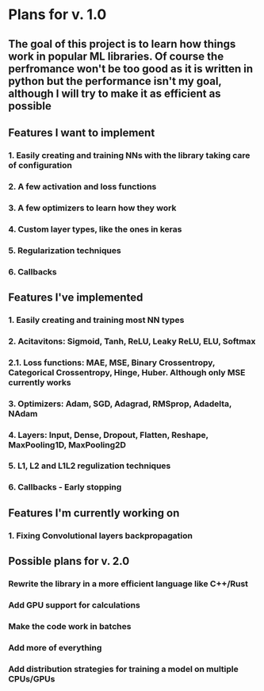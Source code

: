 # Plans for v. 1.0

## The goal of this project is to learn how things work in popular ML libraries. Of course the perfromance won't be too good as it is written in python but the performance isn't my goal, although I will try to make it as efficient as possible

## Features I want to implement

### 1. Easily creating and training NNs with the library taking care of configuration

### 2. A few activation and loss functions

### 3. A few optimizers to learn how they work

### 4. Custom layer types, like the ones in keras

### 5. Regularization techniques

### 6. Callbacks

## Features I've implemented

### 1. Easily creating and training most NN types

### 2. Acitavitons: Sigmoid, Tanh, ReLU, Leaky ReLU, ELU, Softmax

### 2.1. Loss functions: MAE, MSE, Binary Crossentropy, Categorical Crossentropy, Hinge, Huber. Although only MSE currently works

### 3. Optimizers: Adam, SGD, Adagrad, RMSprop, Adadelta, NAdam

### 4. Layers: Input, Dense, Dropout, Flatten, Reshape, MaxPooling1D, MaxPooling2D

### 5. L1, L2 and L1L2 regulization techniques

### 6. Callbacks - Early stopping

## Features I'm currently working on

### 1. Fixing Convolutional layers backpropagation

## Possible plans for v. 2.0

### Rewrite the library in a more efficient language like C++/Rust

### Add GPU support for calculations

### Make the code work in batches

### Add more of everything

### Add distribution strategies for training a model on multiple CPUs/GPUs
